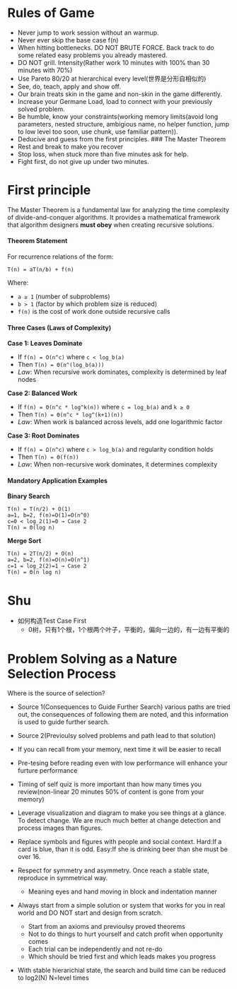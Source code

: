 # Rules of Game
- Never jump to work session without an warmup.
- Never ever skip the base case f(n)
- When hitting bottlenecks. DO NOT BRUTE FORCE. Back track to do some related easy problems you already mastered.
- DO NOT grill. Intensity(Rather work 10 minutes with 100% than 30 minutes with 70%)
- Use Pareto 80/20 at hierarchical every level(世界是分形自相似的)
- See, do, teach, apply and show off.
- Our brain treats skin in the game and non-skin in the game differently.
- Increase your Germane Load, load to connect with your previously solved problem.
- Be humble, know your constraints(working memory limits(avoid long parameters, nested structure, ambigious name, no helper function, jump to low level too soon, use chunk, use familiar pattern)).
- Deducive and guess from the first principles. ### The Master Theorem
- Rest and break to make you recover
- Stop loss, when stuck more than five minutes ask for help.
- Fight first, do not give up under two minutes.

# First principle
The Master Theorem is a fundamental law for analyzing the time complexity of divide-and-conquer algorithms. It provides a mathematical framework that algorithm designers **must obey** when creating recursive solutions.

#### Theorem Statement

For recurrence relations of the form:
```
T(n) = aT(n/b) + f(n)
```

Where:
- `a ≥ 1` (number of subproblems)
- `b > 1` (factor by which problem size is reduced)
- `f(n)` is the cost of work done outside recursive calls

#### Three Cases (Laws of Complexity)

**Case 1: Leaves Dominate**
- If `f(n) = O(n^c)` where `c < log_b(a)`
- Then `T(n) = Θ(n^(log_b(a)))`
- *Law*: When recursive work dominates, complexity is determined by leaf nodes

**Case 2: Balanced Work**
- If `f(n) = Θ(n^c * log^k(n))` where `c = log_b(a)` and `k ≥ 0`
- Then `T(n) = Θ(n^c * log^(k+1)(n))`
- *Law*: When work is balanced across levels, add one logarithmic factor

**Case 3: Root Dominates**
- If `f(n) = Ω(n^c)` where `c > log_b(a)` and regularity condition holds
- Then `T(n) = Θ(f(n))`
- *Law*: When non-recursive work dominates, it determines complexity

#### Mandatory Application Examples

**Binary Search**
```
T(n) = T(n/2) + O(1)
a=1, b=2, f(n)=O(1)=O(n^0)
c=0 < log_2(1)=0 → Case 2
T(n) = Θ(log n)
```

**Merge Sort**
```
T(n) = 2T(n/2) + O(n)
a=2, b=2, f(n)=O(n)=O(n^1)
c=1 = log_2(2)=1 → Case 2
T(n) = Θ(n log n)
```

# Shu
- 如何构造Test Case First
    - 0树，只有1个根，1个根两个叶子，平衡的，偏向一边的，有一边有平衡的

# Problem Solving as a Nature Selection Process

Where is the source of selection?

- Source 1(Consequences to Guide Further Search)
various paths are tried out,
the consequences of following them are noted, and
this information is used to guide further search.
- Source 2(Previoulsy solved problems and path lead to that solution)

- If you can recall from your memory, next time it will be easier to recall
- Pre-tesing before reading even with low performance will enhance your furture performance
- Timing of self quiz is more important than how many times you review(non-linear 20 minutes 50% of content is gone from your memory)
- Leverage visualization and diagram to make you see things at a glance. To detect change.
We are much much better at change detection and process images than figures.
- Replace symbols and figures with people and social context.
Hard:If a card is blue, than it is odd.
Easy:If she is drinking beer than she must be over 16.
- Respect for symmetry and asymmetry. Once reach a stable state, reproduce in symmetrical way.
    - Meaning eyes and hand moving in block and indentation manner
- Always start from a simple solution or system that works for you in real world and DO NOT start and design from scratch.
    - Start from an axioms and previoulsy proved theorems
    - Not to do things to hurt yourself and catch profit when opportunity comes
    - Each trial can be independently and not re-do
    - Which should be tried first and which leads makes you progress
- With stable hierarichial state, the search and build time can be reduced to log2(N) N=level times